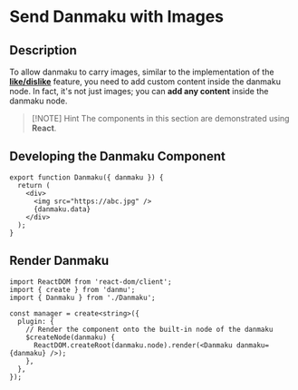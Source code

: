 # Send Danmaku with Images

## Description

To allow danmaku to carry images, similar to the implementation of the [**like/dislike**](./like) feature, you need to add custom content inside the danmaku node. In fact, it's not just images; you can **add any content** inside the danmaku node.

> [!NOTE] Hint
> The components in this section are demonstrated using **React**.

## Developing the Danmaku Component

```tsx {4-5}
export function Danmaku({ danmaku }) {
  return (
    <div>
      <img src="https://abc.jpg" />
      {danmaku.data}
    </div>
  );
}
```

## Render Danmaku

```tsx title="init.tsx" {9}
import ReactDOM from 'react-dom/client';
import { create } from 'danmu';
import { Danmaku } from './Danmaku';

const manager = create<string>({
  plugin: {
    // Render the component onto the built-in node of the danmaku
    $createNode(danmaku) {
      ReactDOM.createRoot(danmaku.node).render(<Danmaku danmaku={danmaku} />);
    },
  },
});
```
